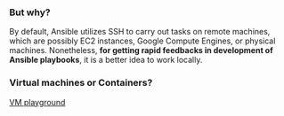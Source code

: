 ### But why?
By default, Ansible utilizes SSH to carry out tasks on remote machines, which are possibly EC2 instances, Google Compute Engines, or physical machines. Nonetheless, **for getting rapid feedbacks in development of Ansible playbooks**, it is a better idea to work locally.
### Virtual machines or Containers?
[VM playground](https://github.com/rizky-drakos/ansible-playground/tree/master/vagrant-playground)
